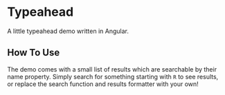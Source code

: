 # Typeahead
A little typeahead demo written in Angular.

## How To Use
The demo comes with a small list of results which are searchable by their
name property. Simply search for something starting with `R` to see 
results, or replace the search function and results formatter with your own!

